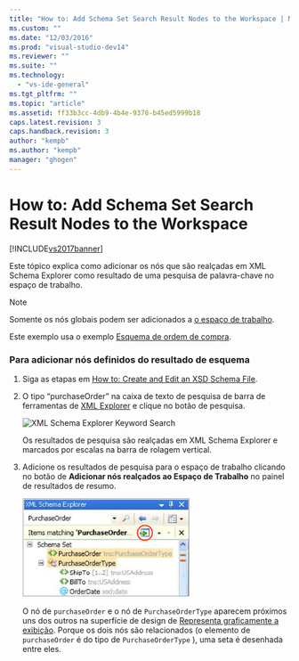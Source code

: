 ```yaml
---
title: "How to: Add Schema Set Search Result Nodes to the Workspace | Microsoft Docs"
ms.custom: ""
ms.date: "12/03/2016"
ms.prod: "visual-studio-dev14"
ms.reviewer: ""
ms.suite: ""
ms.technology: 
  - "vs-ide-general"
ms.tgt_pltfrm: ""
ms.topic: "article"
ms.assetid: ff33b3cc-4db9-4b4e-9378-b45ed5999b18
caps.latest.revision: 3
caps.handback.revision: 3
author: "kempb"
ms.author: "kempb"
manager: "ghogen"
---
```

# How to: Add Schema Set Search Result Nodes to the Workspace
[!INCLUDE[vs2017banner](../code-quality/includes/vs2017banner.md)]

Este tópico explica como adicionar os nós que são realçadas em XML Schema Explorer como resultado de uma pesquisa de palavra\-chave no espaço de trabalho.  
  
> [!NOTE]
>  Somente os nós globais podem ser adicionados a [o espaço de trabalho](../xml-tools/xml-schema-designer-workspace.md).  
  
 Este exemplo usa o exemplo [Esquema de ordem de compra](../Topic/Sample%20XSD%20File:%20Purchase%20Order%20Schema.md).  
  
### Para adicionar nós definidos do resultado de esquema  
  
1.  Siga as etapas em [How to: Create and Edit an XSD Schema File](../xml-tools/how-to-create-and-edit-an-xsd-schema-file.md).  
  
2.  O tipo “purchaseOrder” na caixa de texto de pesquisa de barra de ferramentas de [XML Explorer](../xml-tools/xml-schema-explorer.md) e clique no botão de pesquisa.  
  
     ![XML Schema Explorer Keyword Search](~/xml-tools/media/schemaexplorersearch.gif "SchemaExplorerSearch")  
  
     Os resultados de pesquisa são realçadas em XML Schema Explorer e marcados por escalas na barra de rolagem vertical.  
  
3.  Adicione os resultados de pesquisa para o espaço de trabalho clicando no botão de **Adicionar nós realçados ao Espaço de Trabalho** no painel de resultados de resumo.  
  
     ![XML Schema Explorer Search Result](../xml-tools/media/schemaexplorersearchresult.gif "SchemaExplorerSearchResult")  
  
     O nó de `purchaseOrder` e o nó de `PurchaseOrderType` aparecem próximos uns dos outros na superfície de design de [Representa graficamente a exibição](../xml-tools/graph-view.md).  Porque os dois nós são relacionados \(o elemento de `purchaseOrder` é do tipo de `PurchaseOrderType` \), uma seta é desenhada entre eles.